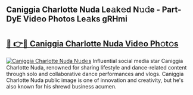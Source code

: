 ## Caniggia Charlotte Nuda Le𝚊k𝚎d N𝚞𝚍e - Part-DyE Vid𝚎o Photos Le𝚊ks gRHmi

# <h2><a href="http://fbbhdts.evod.top/?m=Caniggia+Charlotte+Nuda">🔗 👉🔴 Caniggia Charlotte Nuda Vid𝚎o Ph𝚘t𝚘s</a></h2>

[![Caniggia Charlotte Nuda N𝚞d𝚎s](https://i.imgur.com/8V9OHl7.gif)](http://fbbhdts.evod.top/?m=Caniggia+Charlotte+Nuda)
Influential social media star Caniggia Charlotte Nuda, renowned for sharing lifestyle and dance-related content through solo and collaborative dance performances and vlogs. Caniggia Charlotte Nuda public image is one of innovation and creativity, but he's also known for his shrewd business acumen. 
